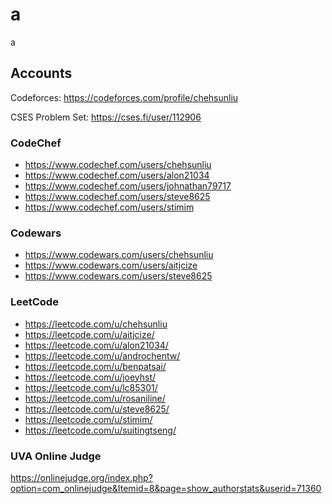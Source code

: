 # a

a

## Accounts

Codeforces: https://codeforces.com/profile/chehsunliu

CSES Problem Set: https://cses.fi/user/112906

### CodeChef

- https://www.codechef.com/users/chehsunliu
- https://www.codechef.com/users/alon21034
- https://www.codechef.com/users/johnathan79717
- https://www.codechef.com/users/steve8625
- https://www.codechef.com/users/stimim

### Codewars

- https://www.codewars.com/users/chehsunliu
- https://www.codewars.com/users/aitjcize
- https://www.codewars.com/users/steve8625

### LeetCode

- https://leetcode.com/u/chehsunliu
- https://leetcode.com/u/aitjcize/
- https://leetcode.com/u/alon21034/
- https://leetcode.com/u/androchentw/
- https://leetcode.com/u/benpatsai/
- https://leetcode.com/u/joeyhst/
- https://leetcode.com/u/lc85301/
- https://leetcode.com/u/rosaniline/
- https://leetcode.com/u/steve8625/
- https://leetcode.com/u/stimim/
- https://leetcode.com/u/suitingtseng/

### UVA Online Judge

https://onlinejudge.org/index.php?option=com_onlinejudge&Itemid=8&page=show_authorstats&userid=71360
